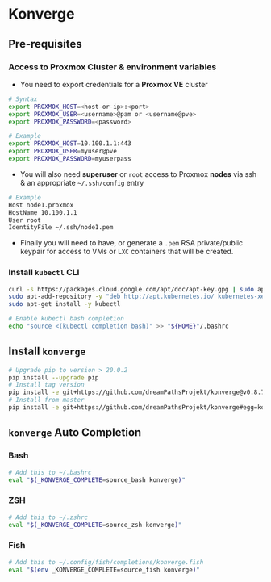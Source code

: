 # Konverge

## Pre-requisites

### Access to Proxmox Cluster & environment variables

- You need to export credentials for a __Proxmox VE__ cluster

```Bash
# Syntax
export PROXMOX_HOST=<host-or-ip>:<port>
export PROXMOX_USER=<username>@pam or <username@pve>
export PROXMOX_PASSWORD=<password>

# Example
export PROXMOX_HOST=10.100.1.1:443
export PROXMOX_USER=myuser@pve
export PROXMOX_PASSWORD=myuserpass
```

- You will also need __superuser__ or `root` access to Proxmox __nodes__ via ssh & an appropriate `~/.ssh/config` entry

```Bash
# Example
Host node1.proxmox
HostName 10.100.1.1
User root
IdentityFile ~/.ssh/node1.pem
```

- Finally you will need to have, or generate a `.pem` RSA private/public keypair for access to VMs or `LXC` containers that will be created.

### Install `kubectl` CLI

```Bash
curl -s https://packages.cloud.google.com/apt/doc/apt-key.gpg | sudo apt-key add -
sudo apt-add-repository -y "deb http://apt.kubernetes.io/ kubernetes-xenial main"
sudo apt-get install -y kubectl

# Enable kubectl bash completion
echo "source <(kubectl completion bash)" >> "${HOME}"/.bashrc
```

## Install `konverge`

```Bash
# Upgrade pip to version > 20.0.2
pip install --upgrade pip
# Install tag version
pip install -e git+https://github.com/dreamPathsProjekt/konverge@v0.8.7#egg=konverge
# Install from master
pip install -e git+https://github.com/dreamPathsProjekt/konverge#egg=konverge
```

## `konverge` Auto Completion

### Bash

```Bash
# Add this to ~/.bashrc
eval "$(_KONVERGE_COMPLETE=source_bash konverge)"
```

### ZSH

```Bash
# Add this to ~/.zshrc
eval "$(_KONVERGE_COMPLETE=source_zsh konverge)"
```

### Fish

```Bash
# Add this to ~/.config/fish/completions/konverge.fish
eval "$(env _KONVERGE_COMPLETE=source_fish konverge)"
```
